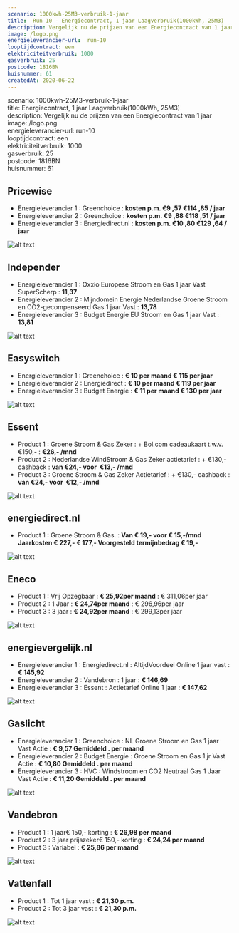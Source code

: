 ```yaml
---
scenario: 1000kwh-25M3-verbruik-1-jaar  
title:  Run 10 - Energiecontract, 1 jaar Laagverbruik(1000kWh, 25M3)  
description: Vergelijk nu de prijzen van een Energiecontract van 1 jaar  
image: /logo.png  
energieleverancier-url:  run-10  
looptijdcontract: een  
elektriciteitverbruik: 1000  
gasverbruik: 25  
postcode: 1816BN  
huisnummer: 61  
createdAt: 2020-06-22
---
```

scenario: 1000kwh-25M3-verbruik-1-jaar  
title:  Energiecontract, 1 jaar Laagverbruik(1000kWh, 25M3)  
description: Vergelijk nu de prijzen van een Energiecontract van 1 jaar  
image: /logo.png  
energieleverancier-url:  run-10  
looptijdcontract: een  
elektriciteitverbruik: 1000  
gasverbruik: 25  
postcode: 1816BN  
huisnummer: 61  


## Pricewise    
    
- Energieleverancier 1 :  Greenchoice  :  **kosten p.m. €9 ,57 €114 ,85 / jaar**  
- Energieleverancier 2 :  Greenchoice :  **kosten p.m. €9 ,88 €118 ,51 / jaar**  
- Energieleverancier 3 :  Energiedirect.nl :  **kosten p.m. €10 ,80 €129 ,64 / jaar** 
 
![alt text](/img/el/pricewise-1000kwh-25M3-verbruik-1-jaar-week3.png "Vergelijk energietarieven Pricewise")
## Independer    
  
- Energieleverancier 1 :  Oxxio Europese Stroom en Gas 1 jaar Vast SuperScherp  :  **11,37**  
- Energieleverancier 2 :  Mijndomein Energie Nederlandse Groene Stroom en CO2-gecompenseerd Gas 1 jaar Vast :  **13,78**  
- Energieleverancier 3 :  Budget Energie EU Stroom en Gas 1 jaar Vast :  **13,81**  

 
![alt text](/img/el/independer-1000kwh-25M3-verbruik-1-jaar-week3.png "Vergelijk energietarieven Independer")
## Easyswitch    
 
- Energieleverancier 1 :  Greenchoice  : **€ 10 per maand € 115 per jaar**   
- Energieleverancier 2 :  Energiedirect : **€ 10 per maand € 119 per jaar**  
- Energieleverancier 3 :  Budget Energie :  **€ 11 per maand € 130 per jaar**   
 
![alt text](/img/el/easyswitch-1000kwh-25M3-verbruik-1-jaar-week3.png "Vergelijk energietarieven Easyswitch")
## Essent    
  
- Product 1 :  Groene Stroom & Gas Zeker  : + Bol.com cadeaukaart t.w.v. €150,-  : **€26,- /mnd**  
- Product 2 :  Nederlandse WindStroom & Gas Zeker actietarief : + €130,- cashback  : **van €24,- voor  €13,- /mnd**  
- Product 3 :  Groene Stroom & Gas Zeker Actietarief :  + €130,- cashback  : **van €24,- voor  €12,- /mnd**  
 

![alt text](/img/el/essent-1000kwh-25M3-verbruik-1-jaar-week3.png "Vergelijk energietarieven Essent")
## energiedirect.nl    

- Product 1 :  Groene Stroom & Gas.  : **Van € 19,- voor € 15,-/mnd Jaarkosten € 227,- € 177,- Voorgesteld termijnbedrag € 19,-**  
 
![alt text](/img/el/energiedirect-1000kwh-25M3-verbruik-1-jaar-week3.png "Vergelijk energietarieven energiedirect.nl")
## Eneco    
   
- Product 1 :  Vrij Opzegbaar  : **€ 25,92per maand**  : € 311,06per jaar  
- Product 2 :  1 Jaar : **€ 24,74per maand**  : € 296,96per jaar  
- Product 3 :  3 jaar :  **€ 24,92per maand**  : € 299,13per jaar  
 
![alt text](/img/el/eneco-1000kwh-25M3-verbruik-1-jaar-week3.png "Vergelijk energietarieven Eneco")
## energievergelijk.nl    
   
- Energieleverancier 1 :  Energiedirect.nl  : AltijdVoordeel Online 1 jaar vast   : **€ 145,92**  
- Energieleverancier 2 :  Vandebron : 1 jaar   : **€ 146,69**  
- Energieleverancier 3 :  Essent :  Actietarief Online 1 jaar   : **€ 147,62**  
 
![alt text](/img/el/energievergelijk-1000kwh-25M3-verbruik-1-jaar-week3.png "Vergelijk energietarieven energievergelijk.nl")
## Gaslicht    
  
- Energieleverancier 1 : Greenchoice : NL Groene Stroom en Gas 1 jaar Vast Actie : **€ 9,57 Gemiddeld . per maand**   
- Energieleverancier 2 : Budget Energie : Groene Stroom en Gas 1 jr Vast Actie : **€ 10,80 Gemiddeld . per maand**   
- Energieleverancier 3 : HVC : Windstroom en CO2 Neutraal Gas 1 Jaar Vast Actie : **€ 11,20 Gemiddeld . per maand**  

![alt text](/img/el/gaslicht-1000kwh-25M3-verbruik-1-jaar-week3.png "Vergelijk energietarieven gaslicht")
## Vandebron    

- Product 1 :  1 jaar€ 150,- korting  :  **€ 26,98 per maand**   
- Product 2 :  3 jaar prijszeker€ 150,- korting :  **€ 24,24 per maand**  
- Product 3 :  Variabel :  **€ 25,86 per maand**   
 
![alt text](/img/el/vandebron-1000kwh-25M3-verbruik-1-jaar-week3.png "Vergelijk energietarieven VandeBron")
## Vattenfall    
  
- Product 1 :  Tot 1 jaar vast  : **€ 21,30 p.m.**   
- Product 2 :  Tot 3 jaar vast : **€ 21,30 p.m.**  

![alt text](/img/el/vattenfall-1000kwh-25M3-verbruik-1-jaar-week3.png "Vergelijk energietarieven Vattenfall")